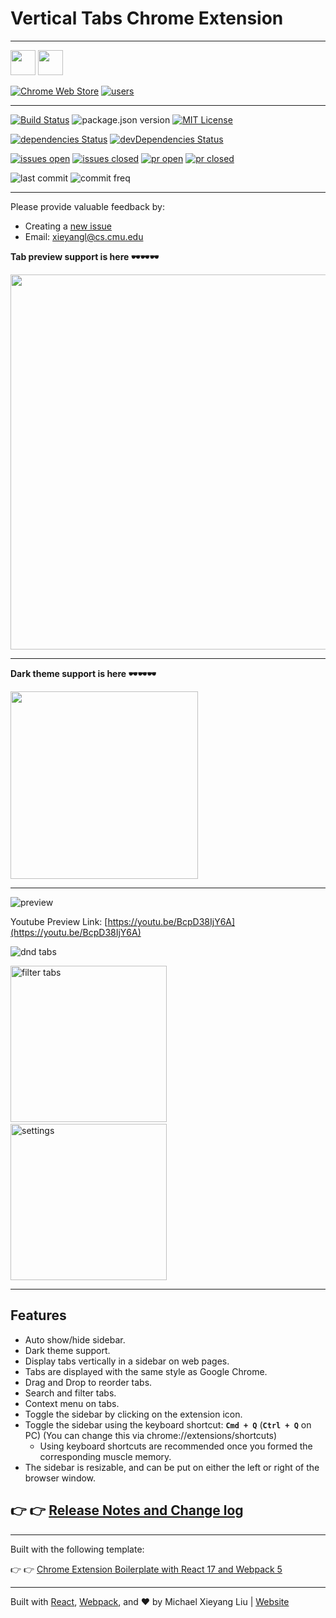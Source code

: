 # Vertical Tabs Chrome Extension

---

[<img src="src/assets/img/icon-original.png" height="40"/>](https://chrome.google.com/webstore/detail/vertical-tabs/pddljdmihkpdfpkgmbhdomeeifpklgnm) [<img src="preview/repo/chrome-web-store-img.png" height="40"/>](https://chrome.google.com/webstore/detail/vertical-tabs/pddljdmihkpdfpkgmbhdomeeifpklgnm)

[![Chrome Web Store](https://img.shields.io/chrome-web-store/v/pddljdmihkpdfpkgmbhdomeeifpklgnm)](https://chrome.google.com/webstore/detail/vertical-tabs/pddljdmihkpdfpkgmbhdomeeifpklgnm)
[![users](https://img.shields.io/chrome-web-store/users/pddljdmihkpdfpkgmbhdomeeifpklgnm)](https://chrome.google.com/webstore/detail/vertical-tabs/pddljdmihkpdfpkgmbhdomeeifpklgnm)

---

[![Build Status](https://travis-ci.org/lxieyang/vertical-tabs-chrome-extension.svg?branch=master)](https://travis-ci.org/lxieyang/vertical-tabs-chrome-extension)
![package.json version](https://img.shields.io/github/package-json/v/lxieyang/vertical-tabs-chrome-extension/master)
[![MIT License](https://img.shields.io/github/license/lxieyang/vertical-tabs-chrome-extension)](LICENSE)

[![dependencies Status](https://david-dm.org/lxieyang/vertical-tabs-chrome-extension/status.svg)](https://david-dm.org/lxieyang/vertical-tabs-chrome-extension)
[![devDependencies Status](https://david-dm.org/lxieyang/vertical-tabs-chrome-extension/dev-status.svg)](https://david-dm.org/lxieyang/vertical-tabs-chrome-extension?type=dev)

[![issues open](https://img.shields.io/github/issues-raw/lxieyang/vertical-tabs-chrome-extension)](https://github.com/lxieyang/vertical-tabs-chrome-extension/issues?q=is%3Aopen+is%3Aissue)
[![issues closed](https://img.shields.io/github/issues-closed-raw/lxieyang/vertical-tabs-chrome-extension)](https://github.com/lxieyang/vertical-tabs-chrome-extension/issues?q=is%3Aissue+is%3Aclosed)
[![pr open](https://img.shields.io/github/issues-pr-raw/lxieyang/vertical-tabs-chrome-extension)](https://github.com/lxieyang/vertical-tabs-chrome-extension/pulls?q=is%3Aopen+is%3Apr)
[![pr closed](https://img.shields.io/github/issues-pr-closed-raw/lxieyang/vertical-tabs-chrome-extension)](https://github.com/lxieyang/vertical-tabs-chrome-extension/pulls?q=is%3Apr+is%3Aclosed)

![last commit](https://img.shields.io/github/last-commit/lxieyang/vertical-tabs-chrome-extension/master)
![commit freq](https://img.shields.io/github/commit-activity/w/lxieyang/vertical-tabs-chrome-extension)

---

Please provide valuable feedback by:

- Creating a [new issue](https://github.com/lxieyang/vertical-tabs-chrome-extension/issues/new)
- Email: xieyangl@cs.cmu.edu
<!-- - Filling out this [Google form](https://forms.gle/YiUg8xeEUD6f1JqM6) -->

**Tab preview support is here 🕶️🕶️🕶️**

<img src="preview/repo/tab-preview-light.png" width="600"/>

---

**Dark theme support is here 🕶️🕶️🕶️**

<img src="preview/repo/refreshed-look-dark.png" width="300"/>

---

![preview](/preview/chrome-store/preview-1.png)

Youtube Preview Link: [https://youtu.be/BcpD38IjY6A](https://youtu.be/BcpD38IjY6A)

![dnd tabs](./preview/repo/dnd-tabs.gif)

<img src="./preview/repo/filter-tabs.gif" alt="filter tabs" width="250" /> &nbsp; <img src="./preview/repo/settings-popover.png" alt="settings" width="250" />

---

## Features

- Auto show/hide sidebar.
- Dark theme support.
- Display tabs vertically in a sidebar on web pages.
- Tabs are displayed with the same style as Google Chrome.
- Drag and Drop to reorder tabs.
- Search and filter tabs.
- Context menu on tabs.
- Toggle the sidebar by clicking on the extension icon.
- Toggle the sidebar using the keyboard shortcut: **`Cmd + Q`** (**`Ctrl + Q`** on PC) (You can change this via chrome://extensions/shortcuts)
  - Using keyboard shortcuts are recommended once you formed the corresponding muscle memory.
- The sidebar is resizable, and can be put on either the left or right of the browser window.

<!-- ## Planned Features -->

<!-- - Tree styled tabs -->

## 👉 👉 [Release Notes and Change log](/CHANGELOG.md)

---

Built with the following template:

👉 👉 [Chrome Extension Boilerplate with React 17 and Webpack 5](https://github.com/lxieyang/chrome-extension-boilerplate-react)

---

Built with [React](https://reactjs.org/), [Webpack](https://webpack.js.org/), and ❤ by Michael Xieyang Liu | [Website](https://lxieyang.github.io)
